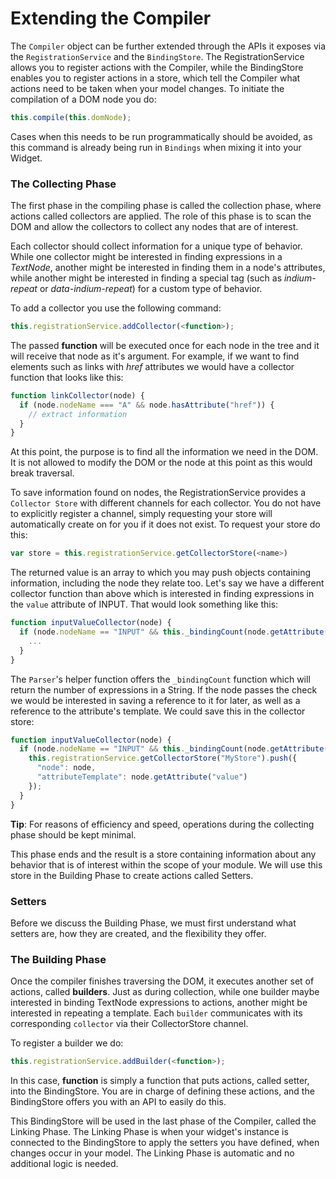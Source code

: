 # Extending the Compiler

The `Compiler` object can be further extended through the APIs it exposes via the `RegistrationService` and the `BindingStore`. The RegistrationService allows you to register actions with the Compiler, while the BindingStore enables you to register actions in a store, which tell the Compiler what actions need to be taken when your model changes. To initiate the compilation of a DOM node you do:

```javascript
this.compile(this.domNode);
```

Cases when this needs to be run programmatically should be avoided, as this command is already being run in `Bindings` when mixing it into your Widget.

### The Collecting Phase

The first phase in the compiling phase is called the collection phase, where actions called collectors are applied. The role of this phase is to scan the DOM and allow the collectors to collect any nodes that are of interest. 

Each collector should collect information for a unique type of behavior. While one collector might be interested in finding expressions in a _TextNode_, another might be interested in finding them in a node's attributes, while another might be interested in finding a special tag (such as _indium-repeat_ or _data-indium-repeat_) for a custom type of behavior.


To add a collector you use the following command:
```javascript
this.registrationService.addCollector(<function>);
```

The passed __function__ will be executed once for each node in the tree and it will receive that node as it's argument. For example, if we want to find elements such as links with _href_ attributes we would have a collector function that looks like this:

```javascript
function linkCollector(node) {
  if (node.nodeName === "A" && node.hasAttribute("href")) {
    // extract information
  }
}
```

At this point, the purpose is to find all the information we need in the DOM. It is not allowed to modify the DOM or the node at this point as this would break traversal. 

To save information found on nodes, the RegistrationService provides a `Collector Store` with different channels for each collector. You do not have to explicitly register a channel, simply requesting your store will automatically create on for you if it does not exist. To request your store do this:

```javascript
var store = this.registrationService.getCollectorStore(<name>)
```

The returned value is an array to which you may push objects containing information, including the node they relate too. Let's say we have a different collector function than above which is interested in finding expressions in the `value` attribute of INPUT. That would look something like this:

```javascript
function inputValueCollector(node) {
  if (node.nodeName == "INPUT" && this._bindingCount(node.getAttribute("value"))) {
    ...
  }
}
```

The `Parser`'s helper function offers the `_bindingCount` function which will return the number of expressions in a String. If the node passes the check we would be interested in saving a reference to it for later, as well as a reference to the attribute's template. We could save this in the collector store:

```javascript
function inputValueCollector(node) {
  if (node.nodeName == "INPUT" && this._bindingCount(node.getAttribute("value"))) {
    this.registrationService.getCollectorStore("MyStore").push({
      "node": node,
      "attributeTemplate": node.getAttribute("value")
    });
  }
}
```

__Tip__: For reasons of efficiency and speed, operations during the collecting phase should be kept minimal.

This phase ends and the result is a store containing information about any behavior that is of interest within the scope of your module. We will use this store in the Building Phase to create actions called Setters.

### Setters

Before we discuss the Building Phase, we must first understand what setters are, how they are created, and the flexibility they offer.

### The Building Phase

Once the compiler finishes traversing the DOM, it executes another set of actions, called __builders__. Just as during collection, while one builder maybe interested in binding TextNode expressions to actions, another might be interested in repeating a template. Each `builder` communicates with its corresponding `collector` via their CollectorStore channel.

To register a builder we do:

```javascript
this.registrationService.addBuilder(<function>);
```

In this case, __function__ is simply a function that puts actions, called setter, into the BindingStore. You are in charge of defining these actions, and the BindingStore offers you with an API to easily do this. 

This BindingStore will be used in the last phase of the Compiler, called the Linking Phase. The Linking Phase is when your widget's instance is connected to the BindingStore to apply the setters you have defined, when changes occur in your model. The Linking Phase is automatic and no additional logic is needed.

